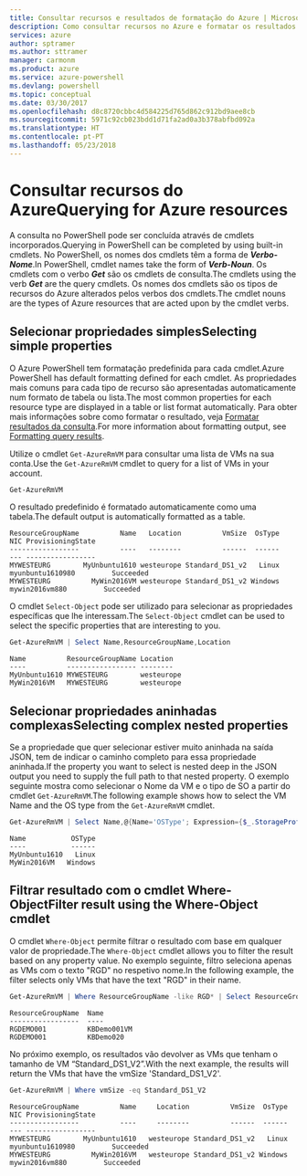 ```yaml
---
title: Consultar recursos e resultados de formatação do Azure | Microsoft Docs
description: Como consultar recursos no Azure e formatar os resultados.
services: azure
author: sptramer
ms.author: sttramer
manager: carmonm
ms.product: azure
ms.service: azure-powershell
ms.devlang: powershell
ms.topic: conceptual
ms.date: 03/30/2017
ms.openlocfilehash: d8c8720cbbc4d584225d765d862c912bd9aee8cb
ms.sourcegitcommit: 5971c92cb023bdd1d71fa2ad0a3b378abfbd092a
ms.translationtype: HT
ms.contentlocale: pt-PT
ms.lasthandoff: 05/23/2018
---
```

# <a name="querying-for-azure-resources"></a><span data-ttu-id="152b5-103">Consultar recursos do Azure</span><span class="sxs-lookup"><span data-stu-id="152b5-103">Querying for Azure resources</span></span>

<span data-ttu-id="152b5-104">A consulta no PowerShell pode ser concluída através de cmdlets incorporados.</span><span class="sxs-lookup"><span data-stu-id="152b5-104">Querying in PowerShell can be completed by using built-in cmdlets.</span></span> <span data-ttu-id="152b5-105">No PowerShell, os nomes dos cmdlets têm a forma de  **_Verbo-Nome_**.</span><span class="sxs-lookup"><span data-stu-id="152b5-105">In PowerShell, cmdlet names take the form of **_Verb-Noun_**.</span></span> <span data-ttu-id="152b5-106">Os cmdlets com o verbo **_Get_** são os cmdlets de consulta.</span><span class="sxs-lookup"><span data-stu-id="152b5-106">The cmdlets using the verb **_Get_** are the query cmdlets.</span></span> <span data-ttu-id="152b5-107">Os nomes dos cmdlets são os tipos de recursos do Azure alterados pelos verbos dos cmdlets.</span><span class="sxs-lookup"><span data-stu-id="152b5-107">The cmdlet nouns are the types of Azure resources that are acted upon by the cmdlet verbs.</span></span>


## <a name="selecting-simple-properties"></a><span data-ttu-id="152b5-108">Selecionar propriedades simples</span><span class="sxs-lookup"><span data-stu-id="152b5-108">Selecting simple properties</span></span>

<span data-ttu-id="152b5-109">O Azure PowerShell tem formatação predefinida para cada cmdlet.</span><span class="sxs-lookup"><span data-stu-id="152b5-109">Azure PowerShell has default formatting defined for each cmdlet.</span></span> <span data-ttu-id="152b5-110">As propriedades mais comuns para cada tipo de recurso são apresentadas automaticamente num formato de tabela ou lista.</span><span class="sxs-lookup"><span data-stu-id="152b5-110">The most common properties for each resource type are displayed in a table or list format automatically.</span></span> <span data-ttu-id="152b5-111">Para obter mais informações sobre como formatar o resultado, veja [Formatar resultados da consulta](formatting-output.md).</span><span class="sxs-lookup"><span data-stu-id="152b5-111">For more information about formatting output, see [Formatting query results](formatting-output.md).</span></span>

<span data-ttu-id="152b5-112">Utilize o cmdlet `Get-AzureRmVM` para consultar uma lista de VMs na sua conta.</span><span class="sxs-lookup"><span data-stu-id="152b5-112">Use the `Get-AzureRmVM` cmdlet to query for a list of VMs in your account.</span></span>

```powershell
Get-AzureRmVM
```

<span data-ttu-id="152b5-113">O resultado predefinido é formatado automaticamente como uma tabela.</span><span class="sxs-lookup"><span data-stu-id="152b5-113">The default output is automatically formatted as a table.</span></span>

```
ResourceGroupName          Name   Location          VmSize  OsType              NIC ProvisioningState
-----------------          ----   --------          ------  ------              --- -----------------
MYWESTEURG        MyUnbuntu1610 westeurope Standard_DS1_v2   Linux myunbuntu1610980         Succeeded
MYWESTEURG          MyWin2016VM westeurope Standard_DS1_v2 Windows   mywin2016vm880         Succeeded
```

<span data-ttu-id="152b5-114">O cmdlet `Select-Object` pode ser utilizado para selecionar as propriedades específicas que lhe interessam.</span><span class="sxs-lookup"><span data-stu-id="152b5-114">The `Select-Object` cmdlet can be used to select the specific properties that are interesting to you.</span></span>

```powershell
Get-AzureRmVM | Select Name,ResourceGroupName,Location
```

```
Name          ResourceGroupName Location
----          ----------------- --------
MyUnbuntu1610 MYWESTEURG        westeurope
MyWin2016VM   MYWESTEURG        westeurope
```

## <a name="selecting-complex-nested-properties"></a><span data-ttu-id="152b5-115">Selecionar propriedades aninhadas complexas</span><span class="sxs-lookup"><span data-stu-id="152b5-115">Selecting complex nested properties</span></span>

<span data-ttu-id="152b5-116">Se a propriedade que quer selecionar estiver muito aninhada na saída JSON, tem de indicar o caminho completo para essa propriedade aninhada.</span><span class="sxs-lookup"><span data-stu-id="152b5-116">If the property you want to select is nested deep in the JSON output you need to supply the full path to that nested property.</span></span> <span data-ttu-id="152b5-117">O exemplo seguinte mostra como selecionar o Nome da VM e o tipo de SO a partir do cmdlet `Get-AzureRmVM`.</span><span class="sxs-lookup"><span data-stu-id="152b5-117">The following example shows how to select the VM Name and the OS type from the `Get-AzureRmVM` cmdlet.</span></span>

```powershell
Get-AzureRmVM | Select Name,@{Name='OSType'; Expression={$_.StorageProfile.OSDisk.OSType}}
```

```
Name           OSType
----           ------
MyUnbuntu1610   Linux
MyWin2016VM   Windows
```

## <a name="filter-result-using-the-where-object-cmdlet"></a><span data-ttu-id="152b5-118">Filtrar resultado com o cmdlet Where-Object</span><span class="sxs-lookup"><span data-stu-id="152b5-118">Filter result using the Where-Object cmdlet</span></span>

<span data-ttu-id="152b5-119">O cmdlet `Where-Object` permite filtrar o resultado com base em qualquer valor de propriedade.</span><span class="sxs-lookup"><span data-stu-id="152b5-119">The `Where-Object` cmdlet allows you to filter the result based on any property value.</span></span> <span data-ttu-id="152b5-120">No exemplo seguinte, filtro seleciona apenas as VMs com o texto "RGD" no respetivo nome.</span><span class="sxs-lookup"><span data-stu-id="152b5-120">In the following example, the filter selects only VMs that have the text "RGD" in their name.</span></span>

```powershell
Get-AzureRmVM | Where ResourceGroupName -like RGD* | Select ResourceGroupName,Name
```

```
ResourceGroupName  Name
-----------------  ----
RGDEMO001          KBDemo001VM
RGDEMO001          KBDemo020
```

<span data-ttu-id="152b5-121">No próximo exemplo, os resultados vão devolver as VMs que tenham o tamanho de VM “Standard_DS1_V2”.</span><span class="sxs-lookup"><span data-stu-id="152b5-121">With the next example, the results will return the VMs that have the vmSize 'Standard_DS1_V2'.</span></span>

```powershell
Get-AzureRmVM | Where vmSize -eq Standard_DS1_V2
```

```
ResourceGroupName          Name     Location          VmSize  OsType              NIC ProvisioningState
-----------------          ----     --------          ------  ------              --- -----------------
MYWESTEURG        MyUnbuntu1610   westeurope Standard_DS1_v2   Linux myunbuntu1610980         Succeeded
MYWESTEURG          MyWin2016VM   westeurope Standard_DS1_v2 Windows   mywin2016vm880         Succeeded
```
